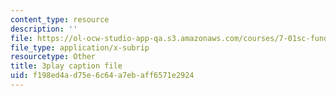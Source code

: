 ```yaml
---
content_type: resource
description: ''
file: https://ol-ocw-studio-app-qa.s3.amazonaws.com/courses/7-01sc-fundamentals-of-biology-fall-2011/f198ed4ad75e6c64a7ebaff6571e2924_nCBTC3-xsLM.srt
file_type: application/x-subrip
resourcetype: Other
title: 3play caption file
uid: f198ed4a-d75e-6c64-a7eb-aff6571e2924
---
```

